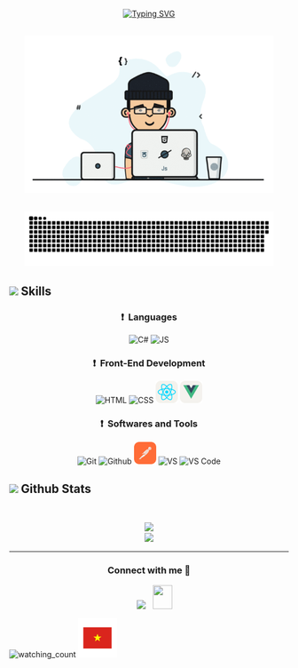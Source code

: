 <p align="center">
<a href="https://git.io/typing-svg"><img src="https://readme-typing-svg.demolab.com/?font=Fira+Code&weight=700&size=23&duration=5003&pause=1000&color=7B04F7&background=FF537800&center=true&vCenter=true&width=435&lines=Hi+%2C+I%27m+LiMaKen+%F0%9F%91%8B" alt="Typing SVG" /></a>
</p>
<p align="center">
  <br><img src="https://github.com/LiMaKen/LiMaKen/blob/d3dc2a569a7690590a2518a36599a1e172973b43/assets/gifs/developer.gif" width="450px">
</p>

<p align="center">
  <br><img src="https://github.com/LiMaKen/LiMaKen/blob/daf73f64f059bef086f510436852f6a96f560054/assets/gifs/snake.svg" width="450px">
</p>

## <img src="https://media2.giphy.com/media/QssGEmpkyEOhBCb7e1/giphy.gif?cid=ecf05e47a0n3gi1bfqntqmob8g9aid1oyj2wr3ds3mg700bl&rid=giphy.gif" width ="25"><b> Skills</b>

  <h3 align="center">❗ &nbsp;Languages</h3> 
  <p align="center">
     <img src="https://user-images.githubusercontent.com/64439609/212555599-9b7ae14f-093a-41bf-8cb8-3cdefd418636.png" width="40" height="40" alt="C#"/>
     <img src="https://user-images.githubusercontent.com/64439609/212556085-e6f8391a-6f25-43d5-8bfe-818167047cfb.png" width="40" height="40" alt="JS"/>
 
  </p> 
  <h3 align="center">❗ &nbsp;Front-End Development</h3> 
<p align="center">
   <img src="https://user-images.githubusercontent.com/64439609/212556407-f122dc0e-901c-4df7-960f-29a3b52c5349.png" width="40" height="40" alt="HTML" />
   <img src="https://user-images.githubusercontent.com/64439609/212556203-47a51702-fec1-4275-bafb-6afdea15b092.png" width="40" height="40" alt="CSS" />
  <img src="https://github.com/tandpfun/skill-icons/blob/main/icons/React-Light.svg" width="40" height="40" alt="reactjs" />
  <img src="https://github.com/tandpfun/skill-icons/blob/main/icons/VueJS-Light.svg" width="40" height="40" alt="reactjs" />
     </p> 
  <h3 align="center">❗ &nbsp;Softwares and Tools</h3> 
  <p align="center">
    <img src="https://user-images.githubusercontent.com/64439609/212556685-de9a7c04-31b0-43b6-af39-7c82ac13b321.png" width="40" height="40" alt="Git"/>
    <img src="https://user-images.githubusercontent.com/64439609/212556741-81407849-82c8-4926-854f-820e8a644375.png" width="40" height="40" alt="Github"/>
    <img src="https://github.com/tandpfun/skill-icons/blob/main/icons/Postman.svg" width="40" height="40" alt="postman"/>
    <img src="https://user-images.githubusercontent.com/64439609/212556816-5f39489d-6cee-4f1c-997f-4d30a391287c.png" width="40" height="40" alt="VS"/>
    <img src="https://user-images.githubusercontent.com/64439609/212556802-77a65ec1-aa71-4272-b603-1a57d1914678.png" width="40" height="40" alt="VS Code"/>
   </p> 

## <img src="https://media.giphy.com/media/iY8CRBdQXODJSCERIr/giphy.gif" width="35"><b> Github Stats </b>
<br>

<div align="center">

![](https://github-readme-stats.vercel.app/api?username=LiMaKen&theme=dracula&hide_border=false&include_all_commits=true&count_private=true)<br/>
![](https://github-readme-streak-stats.herokuapp.com/?user=LiMaKen&theme=dracula&hide_border=false)
	
</a>
</div>

-----

<h3 align="center" > Connect with me 🤝 </h3>

<p align="center">

 <div align="center"  class="icons-social" style="margin-left: 10px;">
        <a style="margin-left: 10px;" target="_blank" href="https://github.com/LiMaKen">
		    <img src="https://img.icons8.com/doodle/40/000000/github--v1.png"></a>
        <a style="margin-left: 10px;" target="_blank" href="mailto:">
		    <img src="https://img.icons8.com/doodle/2x/gmail-new.png" style=" width:35px; height:43px;"></a>
      </div>

</p>

<p align="left"> 
<img src="https://komarev.com/ghpvc/?username=LiMaKen&color=brightgreen" alt="watching_count" />
<a href="_blank"><img width="70px"src="https://github.com/LiMaKen/LiMaKen/blob/main/assets/gifs/vn.svg"/></a>
 </p>


